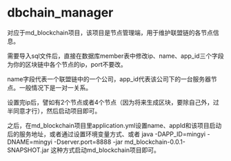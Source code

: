 # dbchain_manager
对应于md_blockchain项目，该项目是节点管理端，用于维护联盟链的各节点信息。

需要导入sql文件后，直接在数据库member表中修改ip、name、app_id三个字段为你的区块链中各个节点的ip，port不要改。

name字段代表一个联盟链中的一个公司，app_id代表该公司下的一台服务器节点。一般情况下是一对一关系。

设置完ip后，譬如有2个节点或者4个节点（因为将来生成区块，要除自己外，过半同意才行），然后启动项目即可。

之后，在md_blockchain项目里application.yml设置name、appId和该项目启动后的服务地址，或者通过设置环境变量方式、或者
java -DAPP_ID=mingyi -DNAME=mingyi -Dserver.port=8888 -jar md_blockchain-0.0.1-SNAPSHOT.jar
这种方式启动md_blockchain项目即可。
